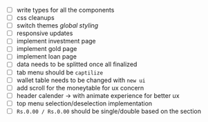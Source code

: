 - [ ] write types for all the components
- [ ] css cleanups
- [ ] switch themes _global styling_
- [ ] responsive updates
- [ ] implement investment page
- [ ] implement gold page
- [ ] implement loan page
- [ ] data needs to be splitted once all finalized
- [ ] tab menu should be `captilize`
- [ ] wallet table needs to be changed with `new ui`
- [ ] add scroll for the moneytable for ux concern
- [ ] header calender -> with animate experience for better ux
- [ ] top menu selection/deselection implementation
- [ ] `Rs.0.00 / Rs.0.00` should be single/double based on the section